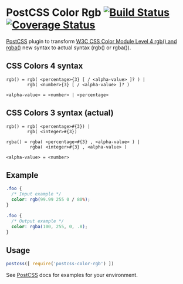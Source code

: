 # PostCSS Color Rgb [![Build Status][ci-img]][ci] [![Coverage Status][cov-img]][cov]

[PostCSS] plugin to transform [W3C CSS Color Module Level 4 rgb() and rgba()](https://drafts.csswg.org/css-color/#funcdef-rgb) new syntax to actual syntax (rgb() or rgba()).

[PostCSS]: https://github.com/postcss/postcss
[ci-img]:  https://travis-ci.org/dmarchena/postcss-color-rgb.svg
[ci]:      https://travis-ci.org/dmarchena/postcss-color-rgb
[cov-img]: https://coveralls.io/repos/github/dmarchena/postcss-slideshow/badge.svg
[cov]:     https://coveralls.io/github/dmarchena/postcss-slideshow

## CSS Colors 4 syntax

```
rgb() = rgb( <percentage>{3} [ / <alpha-value> ]? ) |
        rgb( <number>{3} [ / <alpha-value> ]? )

<alpha-value> = <number> | <percentage>
```

## CSS Colors 3 syntax (actual)

```
rgb() = rgb( <percentage>#{3}) |
        rgb( <integer>#{3})

rgba() = rgba( <percentage>#{3} , <alpha-value> ) |
         rgba( <integer>#{3} , <alpha-value> )

<alpha-value> = <number>
```

## Example

```css
.foo {
  /* Input example */
  color: rgb(99.99 255 0 / 80%);
}
```

```css
.foo {
  /* Output example */
  color: rgba(100, 255, 0, .8);
}
```

## Usage

```js
postcss([ require('postcss-color-rgb') ])
```

See [PostCSS] docs for examples for your environment.
